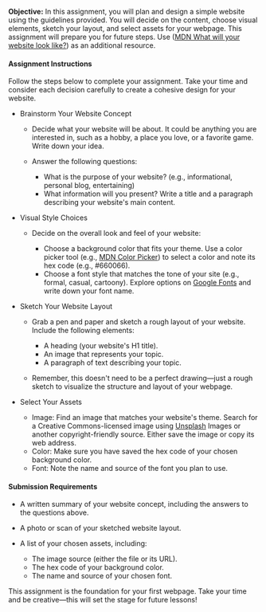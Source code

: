 **Objective:** In this assignment, you will plan and design a simple website using the guidelines provided. You will decide on the content, choose visual elements, sketch your layout, and select assets for your webpage. This assignment will prepare you for future steps. Use ([MDN What will your website look like?](https://developer.mozilla.org/en-US/docs/Learn/Getting_started_with_the_web/What_will_your_website_look_like)) as an additional resource.

#### **Assignment Instructions**

Follow the steps below to complete your assignment. Take your time and consider each decision carefully to create a cohesive design for your website.

- Brainstorm Your Website Concept 

  - Decide what your website will be about. It could be anything you are interested in, such as a hobby, a place you love, or a favorite game. Write down your idea.
  - Answer the following questions: 

    - What is the purpose of your website? (e.g., informational, personal blog, entertaining)
    - What information will you present? Write a title and a paragraph describing your website's main content.

- Visual Style Choices 

  - Decide on the overall look and feel of your website: 

    - Choose a background color that fits your theme. Use a color picker tool (e.g., [MDN Color Picker](https://developer.mozilla.org/en-US/docs/Web/CSS/CSS_colors/Color_picker_tool)) to select a color and note its hex code (e.g., #660066).
    - Choose a font style that matches the tone of your site (e.g., formal, casual, cartoony). Explore options on [Google Fonts](https://fonts.google.com) and write down your font name.

- Sketch Your Website Layout 

  - Grab a pen and paper and sketch a rough layout of your website. Include the following elements: 

    - A heading (your website's H1 title).
    - An image that represents your topic.
    - A paragraph of text describing your topic.

  - Remember, this doesn't need to be a perfect drawing—just a rough sketch to visualize the structure and layout of your webpage.

- Select Your Assets 

  - Image: Find an image that matches your website's theme. Search for a Creative Commons-licensed image using [Unsplash](https://unsplash.com) Images or another copyright-friendly source. Either save the image or copy its web address.
  - Color: Make sure you have saved the hex code of your chosen background color.
  - Font: Note the name and source of the font you plan to use.

#### **Submission Requirements**

- A written summary of your website concept, including the answers to the questions above.
- A photo or scan of your sketched website layout.
- A list of your chosen assets, including: 

  - The image source (either the file or its URL).
  - The hex code of your background color.
  - The name and source of your chosen font.

This assignment is the foundation for your first webpage. Take your time and be creative—this will set the stage for future lessons!

